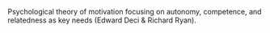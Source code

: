 Psychological theory of motivation focusing on autonomy, competence, and relatedness as key needs (Edward Deci & Richard Ryan).
